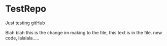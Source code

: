 # TestRepo
Just testing gitHub


Blah blah this is the change im making to the file, this text is in the file. 
new code, lalalala.....
